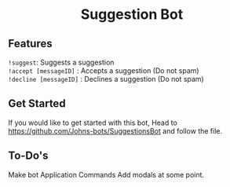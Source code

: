 <h1 align="center">
Suggestion Bot
  <br>
</h1>


## Features

`!suggest`: Suggests a suggestion <br>
`!accept [messageID]` : Accepts a suggestion (Do not spam) <br>
`!decline [messageID]` : Declines a suggestion (Do not spam) <br>

## Get Started
If you would like to get started with this bot, Head to https://github.com/Johns-bots/SuggestionsBot and follow the file.

## To-Do's
Make bot Application Commands
Add modals at some point.